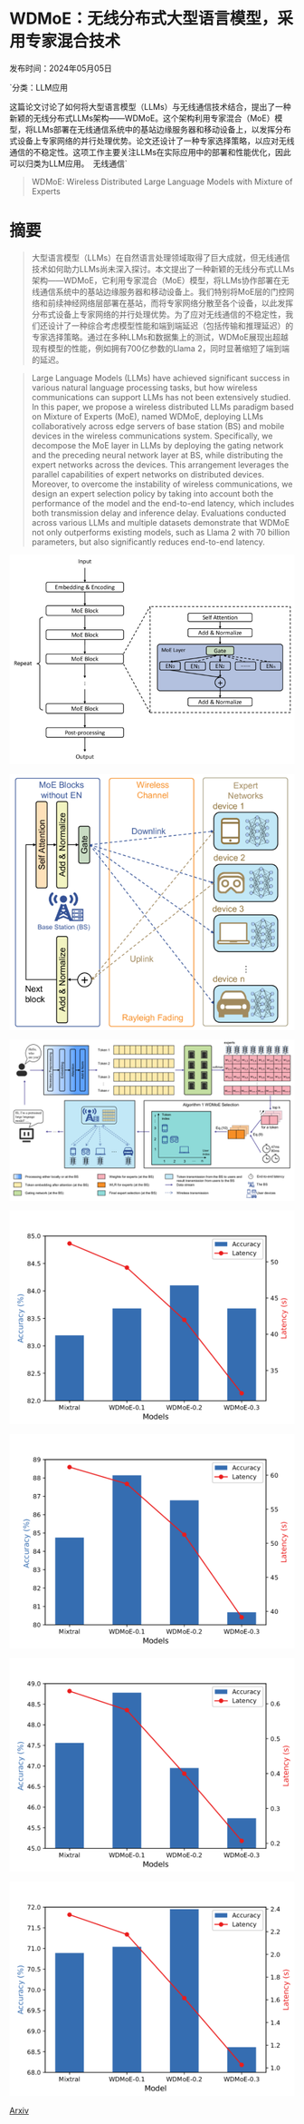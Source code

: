 # WDMoE：无线分布式大型语言模型，采用专家混合技术

发布时间：2024年05月05日

`分类：LLM应用

这篇论文讨论了如何将大型语言模型（LLMs）与无线通信技术结合，提出了一种新颖的无线分布式LLMs架构——WDMoE。这个架构利用专家混合（MoE）模型，将LLMs部署在无线通信系统中的基站边缘服务器和移动设备上，以发挥分布式设备上专家网络的并行处理优势。论文还设计了一种专家选择策略，以应对无线通信的不稳定性。这项工作主要关注LLMs在实际应用中的部署和性能优化，因此可以归类为LLM应用。` `无线通信`

> WDMoE: Wireless Distributed Large Language Models with Mixture of Experts

# 摘要

> 大型语言模型（LLMs）在自然语言处理领域取得了巨大成就，但无线通信技术如何助力LLMs尚未深入探讨。本文提出了一种新颖的无线分布式LLMs架构——WDMoE，它利用专家混合（MoE）模型，将LLMs协作部署在无线通信系统中的基站边缘服务器和移动设备上。我们特别将MoE层的门控网络和前续神经网络层部署在基站，而将专家网络分散至各个设备，以此发挥分布式设备上专家网络的并行处理优势。为了应对无线通信的不稳定性，我们还设计了一种综合考虑模型性能和端到端延迟（包括传输和推理延迟）的专家选择策略。通过在多种LLMs和数据集上的测试，WDMoE展现出超越现有模型的性能，例如拥有700亿参数的Llama 2，同时显著缩短了端到端的延迟。

> Large Language Models (LLMs) have achieved significant success in various natural language processing tasks, but how wireless communications can support LLMs has not been extensively studied. In this paper, we propose a wireless distributed LLMs paradigm based on Mixture of Experts (MoE), named WDMoE, deploying LLMs collaboratively across edge servers of base station (BS) and mobile devices in the wireless communications system. Specifically, we decompose the MoE layer in LLMs by deploying the gating network and the preceding neural network layer at BS, while distributing the expert networks across the devices. This arrangement leverages the parallel capabilities of expert networks on distributed devices. Moreover, to overcome the instability of wireless communications, we design an expert selection policy by taking into account both the performance of the model and the end-to-end latency, which includes both transmission delay and inference delay. Evaluations conducted across various LLMs and multiple datasets demonstrate that WDMoE not only outperforms existing models, such as Llama 2 with 70 billion parameters, but also significantly reduces end-to-end latency.

![WDMoE：无线分布式大型语言模型，采用专家混合技术](../../../paper_images/2405.03131/x1.png)

![WDMoE：无线分布式大型语言模型，采用专家混合技术](../../../paper_images/2405.03131/x2.png)

![WDMoE：无线分布式大型语言模型，采用专家混合技术](../../../paper_images/2405.03131/x3.png)

![WDMoE：无线分布式大型语言模型，采用专家混合技术](../../../paper_images/2405.03131/x4.png)

![WDMoE：无线分布式大型语言模型，采用专家混合技术](../../../paper_images/2405.03131/x5.png)

![WDMoE：无线分布式大型语言模型，采用专家混合技术](../../../paper_images/2405.03131/x6.png)

![WDMoE：无线分布式大型语言模型，采用专家混合技术](../../../paper_images/2405.03131/x7.png)

[Arxiv](https://arxiv.org/abs/2405.03131)